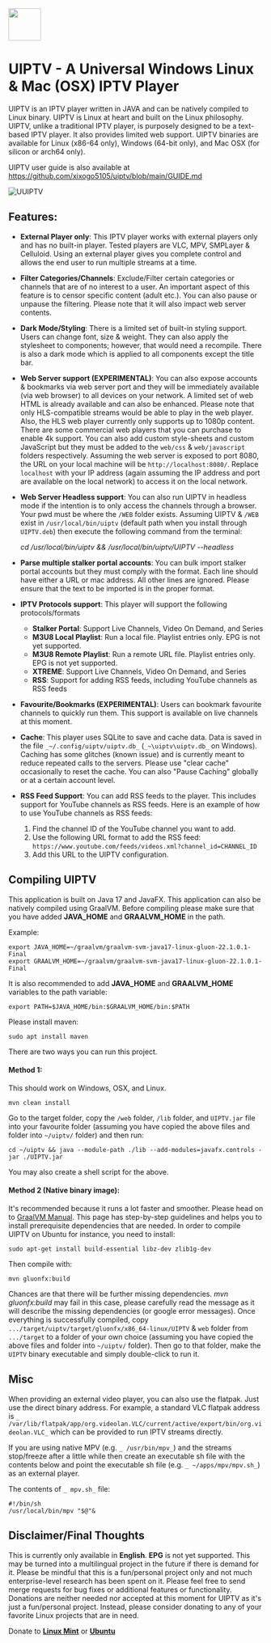 <img src="https://github.com/xixogo5105/uiptv/assets/161976171/5563a042-157e-4ae7-bb6e-a72b38c8aa62"  width="64" height="64"  alt=""/>

# UIPTV - A Universal Windows Linux & Mac (OSX) IPTV Player
UIPTV is an IPTV player written in JAVA and can be natively compiled to Linux binary. UIPTV is Linux at heart and built on the Linux philosophy.
UIPTV, unlike a traditional IPTV player, is purposely designed to be a text-based IPTV player. It also provides limited web support.
UIPTV binaries are available for Linux (x86-64 only), Windows (64-bit only), and Mac OSX (for silicon or arch64 only).

UIPTV user guide is also available at <a href="https://github.com/xixogo5105/uiptv/blob/main/GUIDE.md">https://github.com/xixogo5105/uiptv/blob/main/GUIDE.md</a>

![UUIPTV](https://github.com/xixogo5105/uiptv/assets/161976171/ca298e57-034e-486f-ba2d-d0f795389da3)

## Features:
- **External Player only**: This IPTV player works with external players only and has no built-in player. Tested players are VLC, MPV, SMPLayer & Celluloid. Using an external player gives you complete control and allows the end user to run multiple streams at a time.
- **Filter Categories/Channels**: Exclude/Filter certain categories or channels that are of no interest to a user. An important aspect of this feature is to censor specific content (adult etc.). You can also pause or unpause the filtering. Please note that it will also impact web server contents.
- **Dark Mode/Styling**: There is a limited set of built-in styling support. Users can change font, size & weight. They can also apply the stylesheet to components; however, that would need a recompile. There is also a dark mode which is applied to all components except the title bar.
- **Web Server support (EXPERIMENTAL)**: You can also expose accounts & bookmarks via web server port and they will be immediately available (via web browser) to all devices on your network. A limited set of web HTML is already available and can also be enhanced. Please note that only HLS-compatible streams would be able to play in the web player. Also, the HLS web player currently only supports up to 1080p content. There are some commercial web players that you can purchase to enable 4k support. You can also add custom style-sheets and custom JavaScript but they must be added to the `web/css` & `web/javascript` folders respectively. Assuming the web server is exposed to port 8080, the URL on your local machine will be `http://localhost:8080/`. Replace `localhost` with your IP address (again assuming the IP address and port are available on the local network) to access it on the local network.
- **Web Server Headless support**: You can also run UIPTV in headless mode if the intention is to only access the channels through a browser. Your pwd must be where the `/WEB` folder exists. Assuming UIPTV & `/WEB` exist in `/usr/local/bin/uiptv` (default path when you install through `UIPTV.deb`) then execute the following command from the terminal:

  _cd /usr/local/bin/uiptv && /usr/local/bin/uiptv/UIPTV --headless_

- **Parse multiple stalker portal accounts**: You can bulk import stalker portal accounts but they must comply with the format. Each line should have either a URL or mac address. All other lines are ignored. Please ensure that the text to be imported is in the proper format.
- **IPTV Protocols support**: This player will support the following protocols/formats
  - **Stalker Portal**: Support Live Channels, Video On Demand, and Series
  - **M3U8 Local Playlist**: Run a local file. Playlist entries only. EPG is not yet supported.
  - **M3U8 Remote Playlist**: Run a remote URL file. Playlist entries only. EPG is not yet supported.
  - **XTREME**: Support Live Channels, Video On Demand, and Series
  - **RSS**: Support for adding RSS feeds, including YouTube channels as RSS feeds

- **Favourite/Bookmarks (EXPERIMENTAL)**: Users can bookmark favourite channels to quickly run them. This support is available on live channels at this moment.
- **Cache**: This player uses SQLite to save and cache data. Data is saved in the file `_~/.config/uiptv/uiptv.db_` (`_~\uiptv\uiptv.db_` on Windows). Caching has some glitches (known issue) and is currently meant to reduce repeated calls to the servers. Please use "clear cache" occasionally to reset the cache. You can also "Pause Caching" globally or at a certain account level.
- **RSS Feed Support**: You can add RSS feeds to the player. This includes support for YouTube channels as RSS feeds. Here is an example of how to use YouTube channels as RSS feeds:

  1. Find the channel ID of the YouTube channel you want to add.
  2. Use the following URL format to add the RSS feed: `https://www.youtube.com/feeds/videos.xml?channel_id=CHANNEL_ID`
  3. Add this URL to the UIPTV configuration.

## Compiling UIPTV
This application is built on Java 17 and JavaFX. This application can also be natively compiled using GraalVM.
Before compiling please make sure that you have added **JAVA_HOME** and **GRAALVM_HOME** in the path.

Example:

    export JAVA_HOME=~/graalvm/graalvm-svm-java17-linux-gluon-22.1.0.1-Final
    export GRAALVM_HOME=~/graalvm/graalvm-svm-java17-linux-gluon-22.1.0.1-Final

It is also recommended to add **JAVA_HOME** and **GRAALVM_HOME** variables to the path variable:

    export PATH=$JAVA_HOME/bin:$GRAALVM_HOME/bin:$PATH

Please install maven:

    sudo apt install maven

There are two ways you can run this project.

#### Method 1:
This should work on Windows, OSX, and Linux.

    mvn clean install

Go to the target folder, copy the `/web` folder, `/lib` folder, and `UIPTV.jar` file into your favourite folder (assuming you have copied the above files and folder into `~/uiptv/` folder) and then run:

    cd ~/uiptv && java --module-path ./lib --add-modules=javafx.controls -jar ./UIPTV.jar

You may also create a shell script for the above.

#### Method 2 (Native binary image):

It's recommended because it runs a lot faster and smoother. Please head on to [GraalVM Manual](https://www.graalvm.org/22.0/reference-manual/native-image/). This page has step-by-step guidelines and helps you to install prerequisite dependencies that are needed. In order to compile UIPTV on Ubuntu for instance, you need to install:

    sudo apt-get install build-essential libz-dev zlib1g-dev
Then compile with:

    mvn gluonfx:build

Chances are that there will be further missing dependencies. _mvn gluonfx:build_ may fail in this case,
please carefully read the message as it will describe the missing dependencies (or google error messages). Once everything is successfully compiled, copy
`.../target/uiptv/target/gluonfx/x86_64-linux/UIPTV` & `web` folder from `.../target` to a folder of your own choice (assuming you have copied the above files and folder into `~/uiptv/` folder).
Then go to that folder, make the `UIPTV` binary executable and simply double-click to run it.

## Misc

When providing an external video player, you can also use the flatpak. Just use the direct binary address.
For example, a standard VLC flatpak address is `_ /var/lib/flatpak/app/org.videolan.VLC/current/active/export/bin/org.videolan.VLC_` which can be provided to run IPTV streams directly.

If you are using native MPV (e.g. `_ /usr/bin/mpv_`) and the streams stop/freeze after a little while then
create an executable sh file with the contents below and point the executable sh file (e.g. `_ ~/apps/mpv/mpv.sh_`) as an external player.

The contents of `_ mpv.sh_` file:

    #!/bin/sh
    /usr/local/bin/mpv "$@"&

## Disclaimer/Final Thoughts
This is currently only available in **English**. **EPG** is not yet supported. This may be turned into a multilingual project in the future if there is demand for it.
Please be mindful that this is a fun/personal project only and not much enterprise-level research has been spent on it.
Please feel free to send merge requests for bug fixes or additional features or functionality.
Donations are neither needed nor accepted at this moment for UIPTV as it's just a fun/personal project. Instead, please consider donating to any of your favorite Linux projects that are in need.

Donate to **[Linux Mint](https://www.linuxmint.com/donors.php)** or **[Ubuntu](https://ubuntu.com/download/desktop/thank-you#contributions-form)**
